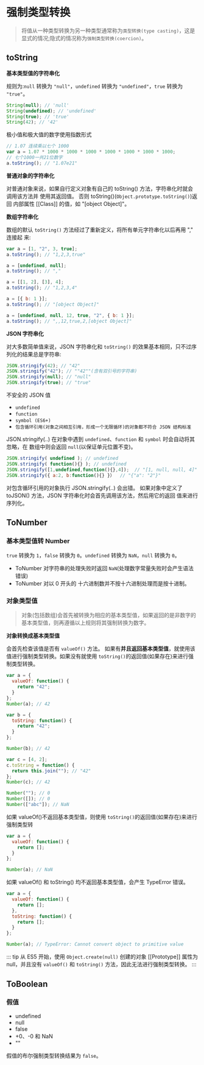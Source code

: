 # 强制类型转换

> 将值从一种类型转换为另一种类型通常称为`类型转换(type casting)`，这是显式的情况;隐式的情况称为`强制类型转换(coercion)`。

## toString

**基本类型值的字符串化**

规则为:`null` 转换为 `"null"`，`undefined` 转换为 `"undefined"`，`true` 转换为 `"true"`。

```js
String(null); // 'null'
String(undefined); // 'undefined'
String(true); // 'true'
String(42); // '42'
```

极小值和极大值的数字使用指数形式

```js
// 1.07 连续乘以七个 1000
var a = 1.07 * 1000 * 1000 * 1000 * 1000 * 1000 * 1000 * 1000;
// 七个1000一共21位数字
a.toString(); // "1.07e21"
```

**普通对象的字符串化**

对普通对象来说，如果自行定义对象有自己的 toString() 方法，字符串化时就会调用该方法并 使用其返回值。
否则 toString()(`Object.prototype.toString()`)返回 内部属性 [[Class]] 的值，如 "[object Object]"。

**数组字符串化**

数组的默认 `toString()` 方法经过了重新定义，将所有单元字符串化以后再用 "," 连接起 来:

```js
var a = [1, "2", 3, true];
a.toString(); // "1,2,3,true"

a = [undefined, null];
a.toString(); // ","

a = [[1, 2], [3], 4];
a.toString(); // "1,2,3,4"

a = [{ b: 1 }];
a.toString(); // "[object Object]"

a = [undefined, null, 12, true, "2", { b: 1 }];
a.toString(); // ",,12,true,2,[object Object]"
```

**JSON 字符串化**

对大多数简单值来说，JSON 字符串化和 `toString()` 的效果基本相同，只不过序列化的结果总是字符串:

```js
JSON.stringify(42); // "42"
JSON.stringify("42"); // ""42""(含有双引号的字符串)
JSON.stringify(null); // "null"
JSON.stringify(true); // "true"
```

不安全的 JSON 值

- `undefined`
- `function`
- `symbol (ES6+)`
- `包含循环引用(对象之间相互引用，形成一个无限循环)的对象都不符合 JSON 结构标准`

JSON.stringify(..) 在对象中遇到 `undefined`、`function` 和 `symbol` 时会自动将其忽略，在
数组中则会返回 `null`(以保证单元位置不变)。

```js
JSON.stringify( undefined ); // undefined
JSON.stringify( function(){} ); // undefined
JSON.stringify([1,undefined,function(){},4]);  // "[1, null, null, 4]"
JSON.stringify({ a:2, b:function(){} }）  // "{"a": "2"}"
```

对包含循环引用的对象执行 JSON.stringify(..) 会出错。
如果对象中定义了 toJSON() 方法，JSON 字符串化时会首先调用该方法，然后用它的返回 值来进行序列化。

## ToNumber

### 基本类型值转 Number

`true` 转换为 `1`，`false` 转换为 `0`。`undefined` 转换为 `NaN`，`null` 转换为 `0`。

- ToNumber 对字符串的处理失败时返回 `NaN`(处理数字常量失败时会产生语法错误)
- ToNumber 对以 0 开头的 十六进制数并不按十六进制处理而是按十进制。

### 对象类型值

> 对象(包括数组)会首先被转换为相应的基本类型值，如果返回的是非数字的基本类型值，则再遵循以上规则将其强制转换为数字。

**对象转换成基本类型值**

会首先检查该值是否有 `valueOf()` 方法。 如果有**并且返回基本类型值**，就使用该值进行强制类型转换。如果没有就使用 `toString()`的返回值(如果存在)来进行强制类型转换。

```js
var a = {
  valueOf: function() {
    return "42";
  }
};
Number(a); // 42

var b = {
  toString: function() {
    return "42";
  }
};

Number(b); // 42

var c = [4, 2];
c.toString = function() {
  return this.join(""); // "42"
};
Number(c); // 42

Number(""); // 0
Number([]); // 0
Number(["abc"]); // NaN
```

如果 valueOf()不返回基本类型值，则使用 `toString()`的返回值(如果存在)来进行强制类型转

```js
var a = {
  valueOf: function() {
    return [];
  }
};

Number(a); // NaN
```

如果 valueOf() 和 toString() 均不返回基本类型值，会产生 TypeError 错误。

```js
var a = {
  valueOf: function() {
    return [];
  },
  toString: function() {
    return [];
  }
};

Number(a); // TypeError: Cannot convert object to primitive value
```

::: tip
从 ES5 开始，使用 `Object.create(null)` 创建的对象 [[Prototype]] 属性为 null，并且没有 `valueOf()` 和 `toString()` 方法，因此无法进行强制类型转换。
:::

## ToBoolean

### 假值

- undefined
- null
- false
- +0、-0 和 NaN
- ""

假值的布尔强制类型转换结果为 `false`。
